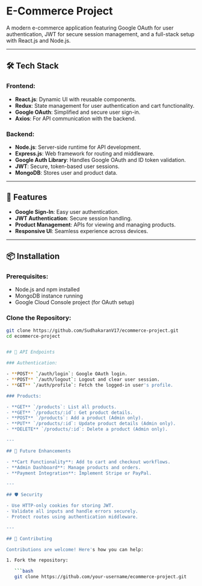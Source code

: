 # E-Commerce Project

A modern e-commerce application featuring Google OAuth for user authentication, JWT for secure session management, and a full-stack setup with React.js and Node.js.

---

## 🛠️ Tech Stack

### Frontend:
- **React.js**: Dynamic UI with reusable components.
- **Redux**: State management for user authentication and cart functionality.
- **Google OAuth**: Simplified and secure user sign-in.
- **Axios**: For API communication with the backend.

### Backend:
- **Node.js**: Server-side runtime for API development.
- **Express.js**: Web framework for routing and middleware.
- **Google Auth Library**: Handles Google OAuth and ID token validation.
- **JWT**: Secure, token-based user sessions.
- **MongoDB**: Stores user and product data.

---

## 🚀 Features

- **Google Sign-In**: Easy user authentication.
- **JWT Authentication**: Secure session handling.
- **Product Management**: APIs for viewing and managing products.
- **Responsive UI**: Seamless experience across devices.

---

## 📦 Installation

### Prerequisites:
- Node.js and npm installed
- MongoDB instance running
- Google Cloud Console project (for OAuth setup)

### Clone the Repository:
```bash
git clone https://github.com/SudhakaranV17/ecommerce-project.git
cd ecommerce-project


## 🧪 API Endpoints

### Authentication:

- **POST** `/auth/login`: Google OAuth login.
- **POST** `/auth/logout`: Logout and clear user session.
- **GET** `/auth/profile`: Fetch the logged-in user's profile.

### Products:

- **GET** `/products`: List all products.
- **GET** `/products/:id`: Get product details.
- **POST** `/products`: Add a product (Admin only).
- **PUT** `/products/:id`: Update product details (Admin only).
- **DELETE** `/products/:id`: Delete a product (Admin only).

---

## 🌟 Future Enhancements

- **Cart Functionality**: Add to cart and checkout workflows.
- **Admin Dashboard**: Manage products and orders.
- **Payment Integration**: Implement Stripe or PayPal.

---

## 🛡️ Security

- Use HTTP-only cookies for storing JWT.
- Validate all inputs and handle errors securely.
- Protect routes using authentication middleware.

---

## 🤝 Contributing

Contributions are welcome! Here's how you can help:

1. Fork the repository:

   ```bash
   git clone https://github.com/your-username/ecommerce-project.git